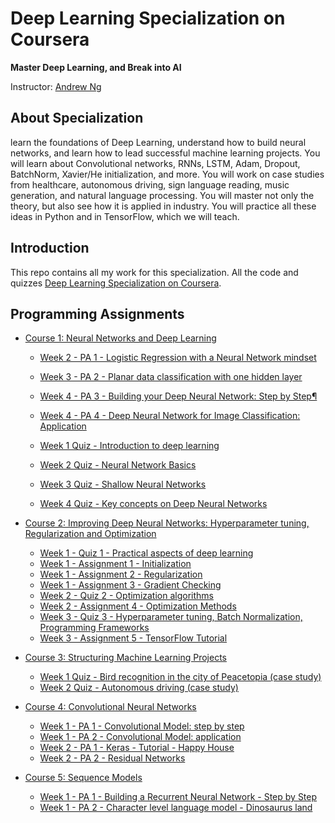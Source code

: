 # Deep Learning Specialization on Coursera

**Master Deep Learning, and Break into AI**

Instructor: [Andrew Ng](https://www.coursera.org/instructor/andrewng/)

## About Specialization

learn the foundations of Deep Learning, understand how to build neural networks, and learn how to lead successful machine learning projects. You will learn about Convolutional networks, RNNs, LSTM, Adam, Dropout, BatchNorm, Xavier/He initialization, and more. You will work on case studies from healthcare, autonomous driving, sign language reading, music generation, and natural language processing. You will master not only the theory, but also see how it is applied in industry. You will practice all these ideas in Python and in TensorFlow, which we will teach.

## Introduction

This repo contains all my work for this specialization. All the code and quizzes [Deep Learning Specialization on Coursera](https://www.coursera.org/specializations/deep-learning).

## Programming Assignments

- [Course 1: Neural Networks and Deep Learning](Course%201)

  - [Week 2 - PA 1 - Logistic Regression with a Neural Network mindset]()
  - [Week 3 - PA 2 - Planar data classification with one hidden layer]()
  - [Week 4 - PA 3 - Building your Deep Neural Network: Step by Step¶]()
  - [Week 4 - PA 4 - Deep Neural Network for Image Classification: Application]()

  - [Week 1 Quiz - Introduction to deep learning]()
  - [Week 2 Quiz - Neural Network Basics]()
  - [Week 3 Quiz - Shallow Neural Networks]()
  - [Week 4 Quiz - Key concepts on Deep Neural Networks]()

- [Course 2: Improving Deep Neural Networks: Hyperparameter tuning, Regularization and Optimization](Course%202)

  - [Week 1 - Quiz 1 - Practical aspects of deep learning](Course%202/W1%20-%20Practical%20aspects%20of%20Deep%20Learning/Quiz%201.md)
  - [Week 1 - Assignment 1 - Initialization](Course%202/W1%20-%20Practical%20aspects%20of%20Deep%20Learning/Initialization/Initialization.ipynb)
  - [Week 1 - Assignment 2 - Regularization](Course%202/W1%20-%20Practical%20aspects%20of%20Deep%20Learning/Regularization/Regularization.ipynb)
  - [Week 1 - Assignment 3 - Gradient Checking](Course%202/W1%20-%20Practical%20aspects%20of%20Deep%20Learning/Gradient%20Checking/Gradient%2BChecking.ipynb)
  - [Week 2 - Quiz 2 - Optimization algorithms](Course%202/W2%20-%20Optimization%20algorithms/Quiz%202.md)
  - [Week 2 - Assignment 4 - Optimization Methods](Course%202/W2%20-%20Optimization%20algorithms/Optimization_methods.ipynb)
  - [Week 3 - Quiz 3 - Hyperparameter tuning, Batch Normalization, Programming Frameworks](Course%202/W3%20-%20Hyperparameter%20tuning/Quiz%203.md) 
  - [Week 3 - Assignment 5 - TensorFlow Tutorial](Course%202/W3%20-%20Hyperparameter%20tuning/)

- [Course 3: Structuring Machine Learning Projects](Course%203)

  - [Week 1 Quiz - Bird recognition in the city of Peacetopia (case study)](Course%203/W1%20-%20Introduction%20to%20ML%20Strategy/Quiz%201.md)
  - [Week 2 Quiz - Autonomous driving (case study)]()
  
- [Course 4: Convolutional Neural Networks]()

  - [Week 1 - PA 1 - Convolutional Model: step by step]()
  - [Week 1 - PA 2 - Convolutional Model: application]()
  - [Week 2 - PA 1 - Keras - Tutorial - Happy House]()
  - [Week 2 - PA 2 - Residual Networks]()
  
- [Course 5: Sequence Models]()

  - [Week 1 - PA 1 - Building a Recurrent Neural Network - Step by Step]()
  - [Week 1 - PA 2 - Character level language model - Dinosaurus land]()


